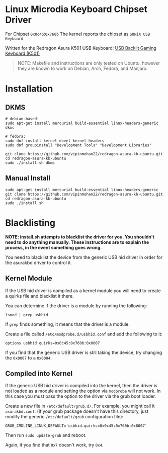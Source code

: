 # Linux Microdia Keyboard Chipset Driver #

For Chipset `0x0c45`:`0x760b`
The kernel reports the chipset as `SONiX USB Keyboard`

Written for the Redragon Asura K501 USB Keyboard: [USB Backlit Gaming Keyboard (K501)](http://redragonusa.com/products/keyboard/ASURA%20(BLACK)/51)

> NOTE: Makefile and instructions are only tested on Ubuntu, however they are known to work on Debian, Arch, Fedora, and Manjaro.



# Installation ##
## DKMS ##

    # debian-based:
    sudo apt-get install mercurial build-essential linux-headers-generic dkms
    
    # fedora:
    sudo dnf install kernel-devel kernel-headers
    sudo dnf groupinstall "Development Tools" "Development Libraries"
    
    git clone https://github.com/vipinmohan22/redragon-asura-kb-ubuntu.git
    cd redragon-asura-kb-ubuntu
    sudo ./install.sh dkms
    
    

## Manual Install ##

    sudo apt-get install mercurial build-essential linux-headers-generic
    git clone https://github.com/vipinmohan22/redragon-asura-kb-ubuntu.git
    cd redragon-asura-kb-ubuntu
    sudo ./install.sh

# Blacklisting #

**NOTE: install.sh attempts to blacklist the driver for you. You shouldn't need to do anything manually. These instructions are to explain the process, in the event something goes wrong.**

You need to blacklist the device from the generic USB hid driver in order for the asurakbd driver to control it.

## Kernel Module ##
If the USB hid driver is compiled as a kernel module you will need to create a quirks file and blacklist it there.

You can determine if the driver is a module by running the following:

    lsmod | grep usbhid

If `grep` finds something, it means that the driver is a module.

Create a file called `/etc/modprobe.d/usbhid.conf` and add the following to it:

    options usbhid quirks=0x0c45:0x760b:0x0007

If you find that the generic USB driver is still taking the device, try changing the `0x0007` to a `0x0004`.

## Compiled into Kernel ##
If the generic USB hid driver is compiled into the kernel, then the driver is not loaded as a module and setting the option via `modprobe` will not work. In this case you must pass the option to the driver via the grub boot loader.

Create a new file in `/etc/default/grub.d/`. For example, you might call it `asurakbd.conf`. (If your grub package doesn't have this directory, just modify the generic `/etc/default/grub` configuration file):

    GRUB_CMDLINE_LINUX_DEFAULT='usbhid.quirks=0x0c45:0x760b:0x0007'

Then run `sudo update-grub` and reboot.

Again, if you find that `0x7` doesn't work, try `0x4`.